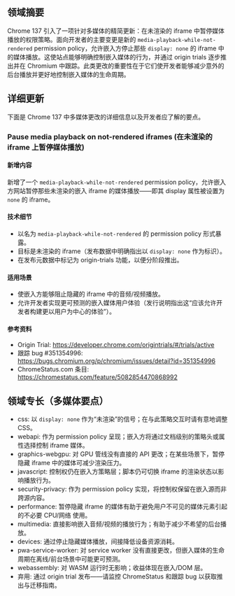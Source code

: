 ## 领域摘要

Chrome 137 引入了一项针对多媒体的精简更新：在未渲染的 iframe 中暂停媒体播放的权限策略。面向开发者的主要变更是新的 `media-playback-while-not-rendered` permission policy，允许嵌入方停止那些 `display: none` 的 iframe 中的媒体播放。这使站点能够明确控制嵌入媒体的行为，并通过 origin trials 逐步推出并在 Chromium 中跟踪。此类更改的重要性在于它们使开发者能够减少意外的后台播放并更好地控制嵌入媒体的生命周期。

## 详细更新

下面是 Chrome 137 中多媒体更改的详细信息以及开发者应了解的要点。

### Pause media playback on not-rendered iframes (在未渲染的 iframe 上暂停媒体播放)

#### 新增内容
新增了一个 `media-playback-while-not-rendered` permission policy，允许嵌入方网站暂停那些未渲染的嵌入 iframe 的媒体播放——即其 display 属性被设置为 `none` 的 iframe。

#### 技术细节
- 以名为 `media-playback-while-not-rendered` 的 permission policy 形式暴露。
- 目标是未渲染的 iframe（发布数据中明确指出以 `display: none` 作为标识）。
- 在发布元数据中标记为 origin-trials 功能，以便分阶段推出。

#### 适用场景
- 使嵌入方能够阻止隐藏的 iframe 中的音频/视频播放。
- 允许开发者实现更可预测的嵌入媒体用户体验（发行说明指出这“应该允许开发者构建更以用户为中心的体验”）。

#### 参考资料
- Origin Trial: https://developer.chrome.com/origintrials/#/trials/active
- 跟踪 bug #351354996: https://bugs.chromium.org/p/chromium/issues/detail?id=351354996
- ChromeStatus.com 条目: https://chromestatus.com/feature/5082854470868992

## 领域专长（多媒体要点）

- css: 以 `display: none` 作为“未渲染”的信号；在与此策略交互时请有意地调整 CSS。
- webapi: 作为 permission policy 呈现；嵌入方将通过文档级别的策略头或属性选择控制 iframe 媒体。
- graphics-webgpu: 对 GPU 管线没有直接的 API 更改；在某些场景下，暂停隐藏 iframe 中的媒体可减少渲染压力。
- javascript: 控制权仍在嵌入方策略层；脚本仍可切换 iframe 的渲染状态以影响播放行为。
- security-privacy: 作为 permission policy 实现，将控制权保留在嵌入源而非跨源内容。
- performance: 暂停隐藏 iframe 的媒体有助于避免用户不可见的媒体元素引起的不必要 CPU/网络 使用。
- multimedia: 直接影响嵌入音频/视频的播放行为；有助于减少不希望的后台播放。
- devices: 通过停止隐藏媒体播放，间接降低设备资源消耗。
- pwa-service-worker: 对 service worker 没有直接更改，但嵌入媒体的生命周期在离线/前台场景中可能更可预测。
- webassembly: 对 WASM 运行时无影响；收益体现在嵌入/DOM 层。
- 弃用: 通过 origin trial 发布——请监控 ChromeStatus 和跟踪 bug 以获取推出与迁移指南。